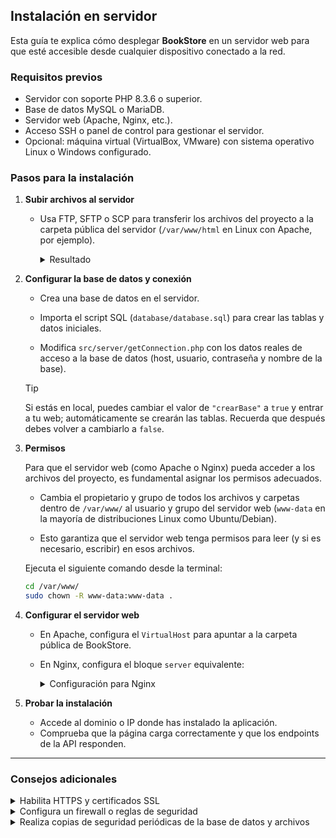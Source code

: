 ## Instalación en servidor

Esta guía te explica cómo desplegar **BookStore** en un servidor web para que esté accesible desde cualquier dispositivo conectado a la red.

### Requisitos previos

- Servidor con soporte PHP 8.3.6 o superior.
- Base de datos MySQL o MariaDB.
- Servidor web (Apache, Nginx, etc.).
- Acceso SSH o panel de control para gestionar el servidor.
- Opcional: máquina virtual (VirtualBox, VMware) con sistema operativo Linux o Windows configurado.

### Pasos para la instalación

1. **Subir archivos al servidor**

   - Usa FTP, SFTP o SCP para transferir los archivos del proyecto a la carpeta pública del servidor (`/var/www/html` en Linux con Apache, por ejemplo).

     <details>
       <summary>Resultado</summary>

       ```plaintext
       ├── html
       │   ├── public
       │   │   ├── assets
       │   │   └── interface
       │   └── src
       │       ├── assets
       │       │   └── images
       │       │       ├── author_photos
       │       │       └── covers
       │       ├── database
       │       ├── pages
       │       ├── scripts
       │       ├── server
       │       └── styles
       ```
     </details>

2. **Configurar la base de datos y conexión**

   - Crea una base de datos en el servidor.
   - Importa el script SQL (`database/database.sql`) para crear las tablas y datos iniciales.

   - Modifica `src/server/getConnection.php` con los datos reales de acceso a la base de datos (host, usuario, contraseña y nombre de la base).

   > [!TIP]
   > Si estás en local, puedes cambiar el valor de `"crearBase"` a `true` y entrar a tu web; automáticamente se crearán las tablas. Recuerda que después debes volver a cambiarlo a `false`.

  

3. **Permisos**

   Para que el servidor web (como Apache o Nginx) pueda acceder a los archivos del proyecto, es fundamental asignar los permisos adecuados.

   - Cambia el propietario y grupo de todos los archivos y carpetas dentro de `/var/www/` al usuario y grupo del servidor web (`www-data` en la mayoría de distribuciones Linux como Ubuntu/Debian).

   - Esto garantiza que el servidor web tenga permisos para leer (y si es necesario, escribir) en esos archivos.

   Ejecuta el siguiente comando desde la terminal:

   ```bash
   cd /var/www/
   sudo chown -R www-data:www-data .
4. **Configurar el servidor web**

   - En Apache, configura el `VirtualHost` para apuntar a la carpeta pública de BookStore.
   - En Nginx, configura el bloque `server` equivalente:

     <details>
       <summary>Configuración para Nginx</summary>

       ```nginx
       server {
           listen 80;
           server_name URL/IP;

           root /var/www/html/src;
           index index.php index.html index.htm;

           location / {
               try_files $uri $uri/ /index.php?$query_string;
           }

           location ~ \.php$ {
               include snippets/fastcgi-php.conf;
               fastcgi_pass unix:/var/run/php/php8.3-fpm.sock;
           }
       }
       ```
     </details>

5. **Probar la instalación**

   - Accede al dominio o IP donde has instalado la aplicación.
   - Comprueba que la página carga correctamente y que los endpoints de la API responden.

---

### Consejos adicionales

<details>
  <summary>Habilita HTTPS y certificados SSL</summary>

Para entornos de producción, es fundamental proteger la comunicación entre cliente y servidor usando HTTPS.

- Usa [Let's Encrypt](https://letsencrypt.org/) para obtener certificados SSL gratuitos.
- En **Apache**, una vez instalados los certificados, activa SSL con:

  ```bash
  sudo a2enmod ssl
  sudo a2ensite default-ssl
  sudo systemctl reload apache2
  ```
</details>

<details>
    <summary>Configura un firewall o reglas de seguridad</summary>

Proteger tu servidor es esencial para evitar accesos no autorizados y mantener la integridad del sistema.

- **Limita los puertos abiertos** solo a los necesarios:
  - `22` → SSH
  - `80` → HTTP
  - `443` → HTTPS

- En sistemas basados en **Ubuntu/Debian**, puedes usar `ufw`:

    ```bash
    sudo ufw allow ssh
    sudo ufw allow http
    sudo ufw allow https
    sudo ufw enable
    ```
</details>

<details>
  <summary>Realiza copias de seguridad periódicas de la base de datos y archivos</summary>

Mantener backups actualizados es fundamental para evitar pérdida de datos ante errores, ataques o fallos del sistema.

#### Base de datos (MySQL/MariaDB)

Puedes usar `mysqldump` para exportar toda la base de datos a un archivo `.sql`:

```bash
mysqldump -u usuario -p base_de_datos > copia.sql
```

Para editar las tareas programadas con `cron`, ejecuta:

```bash
crontab -e
```
```bash
0 2 * * * /usr/bin/mysqldump -u usuario -p'contraseña' base_de_datos > /ruta/respaldo_$(date +\%F).sql
```